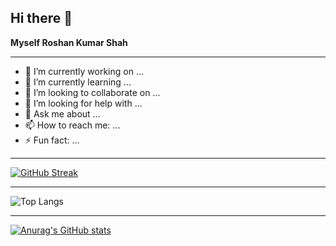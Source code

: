 ## Hi there 👋

**Myself Roshan Kumar Shah**
***

- 🔭 I’m currently working on ...
- 🌱 I’m currently learning ...
- 👯 I’m looking to collaborate on ...
- 🤔 I’m looking for help with ...
- 💬 Ask me about ...
- 📫 How to reach me: ...
- ⚡ Fun fact: ...
***

[![GitHub Streak](http://github-readme-streak-stats.herokuapp.com?user=Roshankrshah&theme=transparent)](https://git.io/streak-stats)
***
![Top Langs](https://github-readme-stats.vercel.app/api/top-langs/?username=roshankrshah&size_weight=0.5&count_weight=0.5&theme=transparent)
***
[![Anurag's GitHub stats](https://github-readme-stats.vercel.app/api?username=roshankrshah&theme=transparent)](https://github.com/anuraghazra/github-readme-stats)
